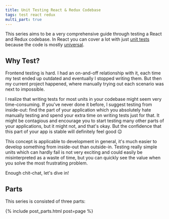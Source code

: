 ```yaml
---
title: Unit Testing React & Redux Codebase
tags: test react redux
multi_part: true
---
```


This series aims to be a very comprehensive guide through testing a React and Redux codebase. In React you can cover a lot with just [unit tests] because the code is mostly [universal].

## Why Test?

Frontend testing is hard. I had an on-and-off relationship with it, each time my test ended up outdated and eventually I stopped writing them. But then my current project happened, where manually trying out each scenario was next to impossible.

I realize that writing tests for most units in your codebase might seem very time-consuming. If you've never done it before, I suggest testing from inside-out: find the part of your application which you absolutely hate manually testing and spend your extra time on writing tests just for that. It might be contagious and encourage you to start testing many other parts of your applications, but it might not, and that's okay. But the confidence that this part of your app is stable will definitely feel good :wink:

This concept is applicable to development in general, it's much easier to develop something from inside-out than outside-in. Testing really simple units which can hardly fail is not very exciting and could easily be misinterpreted as a waste of time, but you can quickly see the value when you solve the most frustrating problem.

Enough chit-chat, let's dive in!

## Parts

This series is consisted of three parts:

{% include post_parts.html post=page %}

[unit tests]: http://codeutopia.net/blog/2015/04/11/what-are-unit-testing-integration-testing-and-functional-testing/
[universal]: https://medium.com/@mjackson/universal-javascript-4761051b7ae9#.y5w9g8pwa
